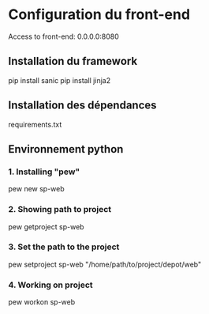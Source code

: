 # Configuration du front-end
Access to front-end: 0.0.0.0:8080

## Installation du framework
pip install sanic
pip install jinja2

## Installation des dépendances
requirements.txt

## Environnement python
### 1. Installing "pew"
pew new sp-web
### 2. Showing path to project
pew getproject sp-web 
### 3. Set the path to the project
pew setproject sp-web "/home/path/to/project/depot/web"
### 4. Working on project
pew workon sp-web
